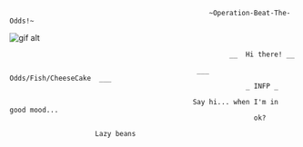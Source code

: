                                                      ~Operation-Beat-The-Odds!~

  ![gif alt](https://github.com/SunOdds/SunOdds/blob/d755884e5fd1f09d21d1359e22bc45f21dc8baad/csyday829.jpg)
                                                          
                                                          __  Hi there! __

                                                  ___   Odds/Fish/CheeseCake  ___
                                                              _ INFP _

				                                 Say hi... when I'm in good mood...
																ok?
  
                         Lazy beans 

